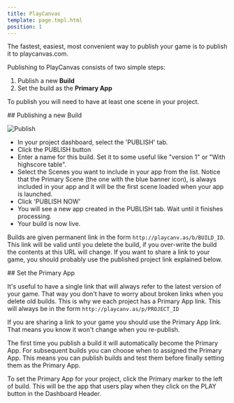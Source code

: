```yaml
---
title: PlayCanvas
template: page.tmpl.html
position: 1
---
```


The fastest, easiest, most convenient way to publish your game is to publish it to playcanvas.com.

Publishing to PlayCanvas consists of two simple steps:

1. Publish a new **Build**
2. Set the build as the **Primary App**

To publish you will need to have at least one scene in your project.

## Publishing a new Build

![Publish][1]

* In your project dashboard, select the 'PUBLISH' tab.
* Click the PUBLISH button
* Enter a name for this build. Set it to some useful like "version 1" or "With highscore table".
* Select the Scenes you want to include in your app from the list. Notice that the Primary Scene (the one with the blue banner icon), is always included in your app and it will be the first scene loaded when your app is launched.
* Click 'PUBLISH NOW'
* You will see a new app created in the PUBLISH tab. Wait until it finishes processing.
* Your build is now live.

Builds are given permanent link in the form `http://playcanv.as/b/BUILD_ID`. This link will be valid until you delete the build, if you over-write the build the contents at this URL will change. If you want to share a link to your game, you should probably use the published project link explained below.

## Set the Primary App

It's useful to have a single link that will always refer to the latest version of your game. That way you don't have to worry about broken links when you delete old builds. This is why we each project has a Primary App link. This will always be in the form `http://playcanv.as/p/PROJECT_ID`

<div class="alert alert-info">
If you are sharing a link to your game you should use the Primary App link. That means you know it won't change when you re-publish.
</div>

The first time you publish a build it will automatically become the Primary App. For subsequent builds you can choose when to assigned the Primary App. This means you can publish builds and test them before finally setting them as the Primary App.

To set the Primary App for your project, click the Primary marker to the left of build. This will be the app that users play when they click on the PLAY button in the Dashboard Header.

[1]: /images/platform/dashboard_publish.png
